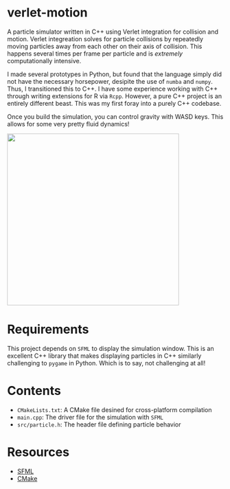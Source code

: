 # verlet-motion

A particle simulator written in C++ using Verlet integration for collision and
motion. Verlet integreation solves for particle collisions by repeatedly moving
particles away from each other on their axis of collision. This happens several
times per frame per particle and is _extremely_ computationally intensive.

I made several prototypes in Python, but found that the language simply did not
have the necessary horsepower, desipite the use of `numba` and `numpy`. Thus,
I transitioned this to C++. I have some experience working with C++ through
writing extensions for R via `Rcpp`. However, a pure C++ project is an entirely
different beast. This was my first foray into a purely C++ codebase.

Once you build the simulation, you can control gravity with WASD keys. This
allows for some very pretty fluid dynamics!

 <img src="" width="400"> 

# Requirements

This project depends on `SFML` to display the simulation window. This is an
excellent C++ library that makes displaying particles in C++ similarly
challenging to `pygame` in Python. Which is to say, not challenging at all!

# Contents

* `CMakeLists.txt`: A CMake file desined for cross-platform compilation
* `main.cpp`: The driver file for the simulation with `SFML`
* `src/particle.h`: The header file defining particle behavior

# Resources

* [SFML](https://www.sfml-dev.org/)
* [CMake](https://cmake.org/cmake/help/latest/guide/tutorial/index.html)
